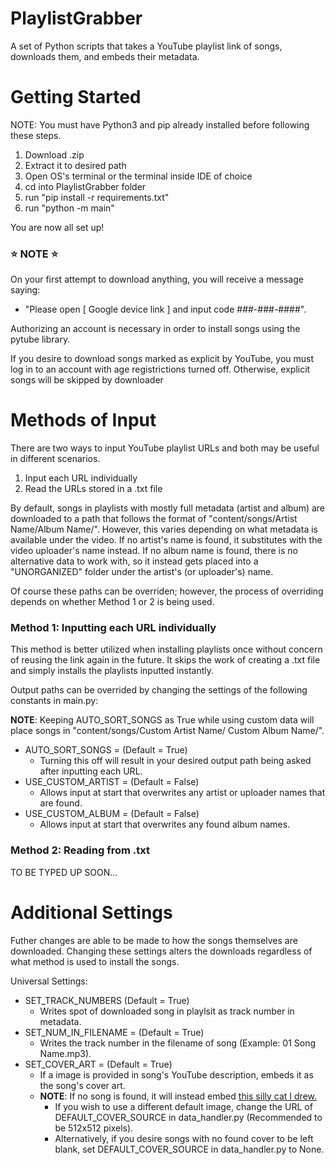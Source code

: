 # PlaylistGrabber
A set of Python scripts that takes a YouTube playlist link of songs, downloads them, and embeds their metadata.

# Getting Started
NOTE: You must have Python3 and pip already installed before following these steps.

1) Download .zip
2) Extract it to desired path
3) Open OS's terminal or the terminal inside IDE of choice
4) cd into PlaylistGrabber folder
5) run "pip install -r requirements.txt"
6) run "python -m main"

You are now all set up!

### ⭐ NOTE ⭐
On your first attempt to download anything, you will receive a message saying: 

- "Please open [ Google device link ] and input code ###-###-####".

Authorizing an account is necessary in order to install songs using the pytube library.

If you desire to download songs marked as explicit by YouTube, you must log in to an account with age registrictions turned off. Otherwise, explicit songs will be skipped by downloader

# Methods of Input
There are two ways to input YouTube playlist URLs and both may be useful in different scenarios.

1) Input each URL individually
2) Read the URLs stored in a .txt file

By default, songs in playlists with mostly full metadata (artist and album) are downloaded to a path that follows the format of "content/songs/Artist Name/Album Name/". However, this varies depending on what metadata is available under the video. If no artist's name is found, it substitutes with the video uploader's name instead. If no album name is found, there is no alternative data to work with, so it instead gets placed into a "UNORGANIZED" folder under the artist's (or uploader's) name.

Of course these paths can be overriden; however, the process of overriding depends on whether Method 1 or 2 is being used.

### Method 1: Inputting each URL individually
This method is better utilized when installing playlists once without concern of reusing the link again in the future. It skips the work of creating a .txt file and simply installs the playlists inputted instantly.

Output paths can be overrided by changing the settings of the following constants in main.py:

__NOTE__: Keeping AUTO_SORT_SONGS as True while using custom data will place songs in "content/songs/Custom Artist Name/ Custom Album Name/".

* AUTO_SORT_SONGS = (Default = True)
    - Turning this off will result in your desired output path being asked after inputting each URL.
* USE_CUSTOM_ARTIST = (Default = False)
    - Allows input at start that overwrites any artist or uploader names that are found.
* USE_CUSTOM_ALBUM = (Default = False)
    - Allows input at start that overwrites any found album names.

### Method 2: Reading from .txt
TO BE TYPED UP SOON...

# Additional Settings
Futher changes are able to be made to how the songs themselves are downloaded. Changing these settings alters the downloads regardless of what method is used to install the songs.

Universal Settings:
* SET_TRACK_NUMBERS (Default = True)
    - Writes spot of downloaded song in playlsit as track number in metadata.
* SET_NUM_IN_FILENAME = (Default = True)
    - Writes the track number in the filename of song (Example: 01 Song Name.mp3).
* SET_COVER_ART = (Default = True)
    - If a image is provided in song's YouTube description, embeds it as the song's cover art.
    - __NOTE__: If no song is found, it will instead embed [this silly cat I drew.](https://i.ibb.co/DDKn0JH/starcat.jpg)
      - If you wish to use a different default image, change the URL of DEFAULT_COVER_SOURCE in data_handler.py (Recommended to be 512x512 pixels).
      - Alternatively, if you desire songs with no found cover to be left blank, set DEFAULT_COVER_SOURCE in data_handler.py to None.
     
